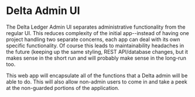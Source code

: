# Delta Admin UI

The Delta Ledger Admin UI separates administrative functionality from the regular UI. This reduces complexity of the initial app--instead of having one project handling two separate concerns, each app can deal with its own specific functionality. Of course this leads to maintainability headaches in the future (keeping up the same styling, REST API/database changes, but it makes sense in the short run and will probably make sense in the long-run too.

This web app will encapsulate all of the functions that a Delta admin will be able to do. This will also allow non-admin users to come in and take a peek at the non-guarded portions of the application.
